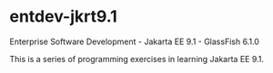 # entdev-jkrt9.1
Enterprise Software Development - Jakarta EE 9.1 - GlassFish 6.1.0

This is a series of programming exercises in learning Jakarta EE 9.1.
